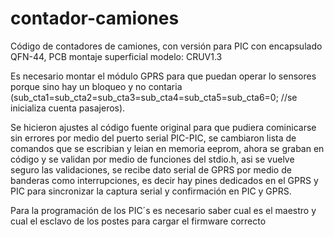 # contador-camiones
Código de contadores de camiones, con versión para PIC con encapsulado QFN-44, PCB montaje superficial modelo: CRUV1.3

Es necesario montar el módulo GPRS para que puedan operar lo sensores porque sino hay un bloqueo y no contaria
(sub_cta1=sub_cta2=sub_cta3=sub_cta4=sub_cta5=sub_cta6=0; //se inicializa cuenta pasajeros).

Se hicieron ajustes al código fuente original para que pudiera cominicarse sin errores por medio del puerto serial PIC-PIC, se cambiaron lista de comandos que se escribian y leian en memoria eeprom,
ahora se graban en código y se validan por medio de funciones del stdio.h, asi se vuelve seguro las validaciones, se recibe dato serial de GPRS por medio de banderas como interrupciones,
es decir hay pines dedicados en el GPRS y PIC para sincronizar la captura serial y confirmación en PIC y GPRS.

Para la programación de los PIC´s es necesario saber cual es el maestro y cual el esclavo de los postes para cargar el firmware correcto
